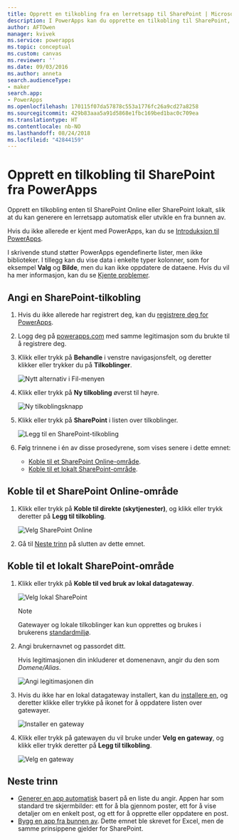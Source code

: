 ```yaml
---
title: Opprett en tilkobling fra en lerretsapp til SharePoint | Microsoft Docs
description: I PowerApps kan du opprette en tilkobling til SharePoint, som du kan bruke for å generere en lerretsapp automatisk eller utvikle en fra grunnen av.
author: AFTOwen
manager: kvivek
ms.service: powerapps
ms.topic: conceptual
ms.custom: canvas
ms.reviewer: ''
ms.date: 09/03/2016
ms.author: anneta
search.audienceType:
- maker
search.app:
- PowerApps
ms.openlocfilehash: 170115f07da57878c553a1776fc26a9cd27a8258
ms.sourcegitcommit: 429b83aaa5a91d5868e1fbc169bed1bac0c709ea
ms.translationtype: HT
ms.contentlocale: nb-NO
ms.lasthandoff: 08/24/2018
ms.locfileid: "42844159"
---
```

# <a name="create-a-connection-to-sharepoint-from-powerapps"></a>Opprett en tilkobling til SharePoint fra PowerApps
Opprett en tilkobling enten til SharePoint Online eller SharePoint lokalt, slik at du kan generere en lerretsapp automatisk eller utvikle en fra bunnen av.

Hvis du ikke allerede er kjent med PowerApps, kan du se [Introduksjon til PowerApps](getting-started.md).

I skrivende stund støtter PowerApps egendefinerte lister, men ikke biblioteker. I tillegg kan du vise data i enkelte typer kolonner, som for eksempel **Valg** og **Bilde**, men du kan ikke oppdatere de dataene. Hvis du vil ha mer informasjon, kan du se [Kjente problemer](connections/connection-sharepoint-online.md#known-issues).

## <a name="specify-a-sharepoint-connection"></a>Angi en SharePoint-tilkobling
1. Hvis du ikke allerede har registrert deg, kan du [registrere deg for PowerApps](../signup-for-powerapps.md).

2. Logg deg på [powerapps.com](https://web.powerapps.com?utm_source=padocs&utm_medium=linkinadoc&utm_campaign=referralsfromdoc) med samme legitimasjon som du brukte til å registrere deg.

3. Klikk eller trykk på **Behandle** i venstre navigasjonsfelt, og deretter klikker eller trykker du på **Tilkoblinger**.

    ![Nytt alternativ i Fil-menyen](./media/connect-to-sharepoint/manage-connections.png)

4. Klikk eller trykk på **Ny tilkobling** øverst til høyre.

    ![Ny tilkoblingsknapp](./media/connect-to-sharepoint/new-connection.png)

5. Klikk eller trykk på **SharePoint** i listen over tilkoblinger.

    ![Legg til en SharePoint-tilkobling](./media/connect-to-sharepoint/add-sp-portal.png)

6. Følg trinnene i én av disse prosedyrene, som vises senere i dette emnet:

   * [Koble til et SharePoint Online-område](connect-to-sharepoint.md#connect-to-a-sharepoint-online-site).
   * [Koble til et lokalt SharePoint-område](connect-to-sharepoint.md#connect-to-an-on-premises-sharepoint-site).

## <a name="connect-to-a-sharepoint-online-site"></a>Koble til et SharePoint Online-område
1. Klikk eller trykk på **Koble til direkte (skytjenester)**, og klikk eller trykk deretter på **Legg til tilkobling**.

    ![Velg SharePoint Online](./media/connect-to-sharepoint/choose-online.png)

2. Gå til [Neste trinn](connect-to-sharepoint.md#next-steps) på slutten av dette emnet.

## <a name="connect-to-an-on-premises-sharepoint-site"></a>Koble til et lokalt SharePoint-område
1. Klikk eller trykk på **Koble til ved bruk av lokal datagateway**.

    ![Velg lokal SharePoint](./media/connect-to-sharepoint/choose-onprem.png)

    > [!NOTE]
   > Gatewayer og lokale tilkoblinger kan kun opprettes og brukes i brukerens [standardmiljø](working-with-environments.md).

2. Angi brukernavnet og passordet ditt.

    Hvis legitimasjonen din inkluderer et domenenavn, angir du den som *Domene/Alias*.

    ![Angi legitimasjonen din](./media/connect-to-sharepoint/specify-credentials.png)

3. Hvis du ikke har en lokal datagateway installert, kan du [installere en](gateway-reference.md), og deretter klikke eller trykke på ikonet for å oppdatere listen over gatewayer.

    ![Installer en gateway](./media/connect-to-sharepoint/install-gateway.png)

4. Klikk eller trykk på gatewayen du vil bruke under **Velg en gateway**, og klikk eller trykk deretter på **Legg til tilkobling**.

    ![Velg en gateway](./media/connect-to-sharepoint/choose-gateway.png)

## <a name="next-steps"></a>Neste trinn
* [Generer en app automatisk](app-from-sharepoint.md) basert på en liste du angir. Appen har som standard tre skjermbilder: ett for å bla gjennom poster, ett for å vise detaljer om en enkelt post, og ett for å opprette eller oppdatere en post.
* [Bygg en app fra bunnen av](get-started-create-from-blank.md). Dette emnet ble skrevet for Excel, men de samme prinsippene gjelder for SharePoint.
